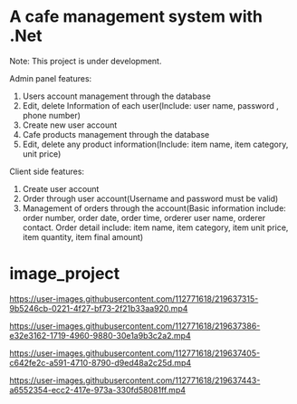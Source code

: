 # A cafe management system with .Net
Note: This project is under development.

Admin panel features:
1. Users account management through the database
2. Edit, delete Information of each user(Include: user name, password , phone number)
3. Create new user account
4. Cafe products management through the database
5. Edit, delete any product information(Include: item name, item category, unit price)

Client side features:
1. Create user account
2. Order through user account(Username and password must be valid)
3. Management of orders through the account(Basic information include: order number, order date, order time, orderer user name, orderer contact.
Order detail include: item name, item category, item unit price, item quantity, item final amount)

# image_project

https://user-images.githubusercontent.com/112771618/219637315-9b5246cb-0221-4f27-bf73-2f21b33aa920.mp4

https://user-images.githubusercontent.com/112771618/219637386-e32e3162-1719-4960-9880-30e1a9b3c2a2.mp4

https://user-images.githubusercontent.com/112771618/219637405-c642fe2c-a591-4710-8790-d9ed48a2c25d.mp4

https://user-images.githubusercontent.com/112771618/219637443-a6552354-ecc2-417e-973a-330fd58081ff.mp4
